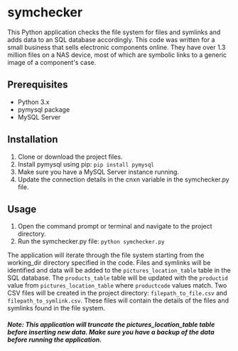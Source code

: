 # symchecker

This Python application checks the file system for files and symlinks and adds data to an SQL database accordingly. This code was written for a small business that sells electronic components online. They have over 1.3 million files on a NAS device, most of which are symbolic links to a generic image of a component's case.

## Prerequisites
- Python 3.x
- pymysql package
- MySQL Server

## Installation
1. Clone or download the project files.
2. Install pymysql using pip: `pip install pymysql`
3. Make sure you have a MySQL Server instance running.
4. Update the connection details in the cnxn variable in the symchecker.py file.

## Usage
1. Open the command prompt or terminal and navigate to the project directory.
2. Run the symchecker.py file: `python symchecker.py`

The application will iterate through the file system starting from the working_dir directory specified in the code.
Files and symlinks will be identified and data will be added to the `pictures_location_table` table in the SQL database.
The `products_table` table will be updated with the `productid` value from `pictures_location_table` where `productcode` values match.
Two CSV files will be created in the project directory: `filepath_to_file.csv` and `filepath_to_symlink.csv`. These files will contain the details of the files and symlinks found in the file system.
##### *Note*: This application will truncate the pictures_location_table table before inserting new data. Make sure you have a backup of the data before running the application.
